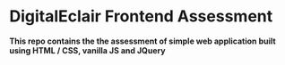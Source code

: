 # DigitalEclair Frontend Assessment

**This repo contains the the assessment of simple web application built using HTML / CSS, vanilla JS and JQuery**
